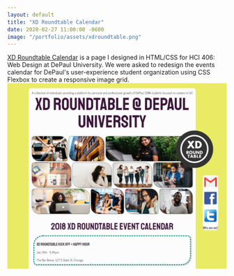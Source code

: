 ```yaml
---
layout: default
title: "XD Roundtable Calendar"
date: 2020-02-27 11:00:00 -0600
image: "/portfolio/assets/xdroundtable.png"
---
```

[XD Roundtable Calendar](../xdroundtablecalendar) is a page I designed in HTML/CSS for HCI 406: Web Design at DePaul University. We were asked to redesign the events calendar for DePaul's user-experience student organization using CSS Flexbox to create a responsive image grid.
<a href="../xdroundtablecalendar"><img src="/portfolio/assets/xdroundtable.png" class="post-image" alt="A screenshot of the XD Rountable Calendar page."></a>